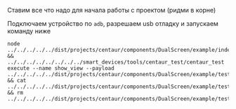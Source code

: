 Ставим все что надо для начала работы с проектом (ридми в корне)

Подключаем устройство по `adb`, разрешаем usb отладку и запускаем команду ниже

```shell
node ../../../../../dist/projects/centaur/components/DualScreen/example/index.js &&  ../../../../../../../../smart_devices/tools/centaur_test/centaur_test execute --name show_view --payload ../../../../../dist/projects/centaur/components/DualScreen/example/test.json && cat ../../../../../dist/projects/centaur/components/DualScreen/example/test.json && rm ../../../../../dist/projects/centaur/components/DualScreen/example/test.json
```
